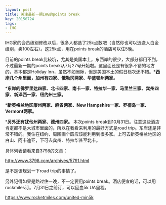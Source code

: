 ```yaml
---
layout: post
title: 关注最新一期IHG的points break
key: 20150724
tags:
- IHG
---
```


IHG家的会员级别修改以后，很多人都选了25k点数吧（当然你也可以选送人白金级别，卖100左右）。这25k点，用在points break的酒店可以住5晚。

目前的points break比较坑，尤其是美国本土，东西岸的很少，大部分都用不到。不过最新一期的points break从7月27号开始啦。这里面还是有很多不错的地方的，基本都是Holiday Inn，虽然不如洲际，但是美国本土的假日档次还不错。***西岸几个州里面，加州有四家、俄勒冈两家、华盛顿州两家。**

	
***东岸的佛罗里达四家、北卡四家、南卡一家、特拉华一家、马里兰三家、宾州四家、新泽西一家、纽约州三家。**

	
***新英格兰地区康州两家、麻省两家、New Hampshire一家、罗德岛一家、Vermont两家。**

	
***另外还有犹他州两家、德州四家。**
本次points break到10月31日。注意这些酒店肯定都不是大城市里面的，所以在我看来利用的最好方式是road trip。东岸还是非常不错的。我住在纽约，周围画个圆应该能利用到很多家。上可去新英格兰地区的白山、阿卡迪亚，下可去宾州、特拉华甚至北卡。

具体列表请看来自3798的文章：

http://www.3798.com/archives/5791.html

是不是该规划一下road trip的事情了。

另外记得如果是路过住一晚，不一定要用points break。酒店便宜的话，可以用rockmiles订。7月31日之前订，可以回血5k UA里程。

https://www.rocketmiles.com/united-min5k